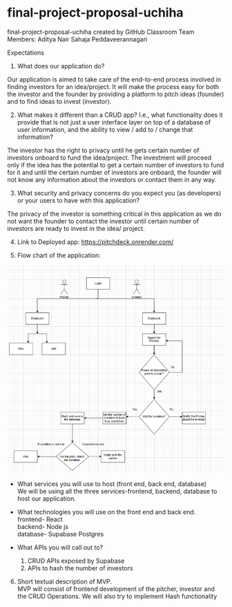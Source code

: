 # final-project-proposal-uchiha

final-project-proposal-uchiha created by GitHub Classroom
 Team Members: Aditya Nair
               Sahaja Peddaveerannagari

Expectations
1) What does our application do?

Our application is aimed to take care of the end-to-end process involved in finding investors for an idea/project. 
It will make the process easy for both the investor and the founder by providing a platform to pitch ideas (founder) and to find ideas to invest (investor).

2) What makes it different than a CRUD app? I.e., what functionality does it provide that is not just a user interface layer on top of a database of user information, and the ability to view / add to / change that information?

The investor has the right to privacy until he gets certain number of investors onboard to fund the idea/project.
The investment will proceed only if the idea has the potential to get a certain number of investors to fund for it and until the certain number of investors are onboard, the founder will not know any information about the investors or contact them in any way.

3) What security and privacy concerns do you expect you (as developers) or your users to have with this application?

The privacy of the investor is something critical in this application as we do not want the founder to contact the investor until certain number of investors are ready to invest in the idea/ project.

4) Link to Deployed app: https://pitchdeck.onrender.com/ <br>


5) Flow chart of the application:

![](Flow_chart.png)
 
 
- What services you will use to host (front end, back end, database) <br>
We will be using all the three services-frontend, backend, database to host our application.

- What technologies you will use on the front end and back end. <br>
  frontend- React <br>
  backend- Node js <br>
  database- Supabase Postgres  <br>

- What APIs you will call out to? <br>
  1. CRUD APIs exposed by Supabase <br>
  2. APIs to hash the number of investors <br>

6) Short textual description of MVP. <br>
 MVP will consist of frontend development of the pitcher, investor and the CRUD Operations. We will also try to implement Hash functionality